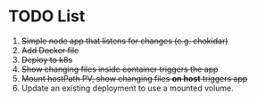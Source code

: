 # TODO List

1. ~~Simple node app that listens for changes (e.g. chokidar)~~
2. ~~Add Docker file~~
3. ~~Deploy to k8s~~
4. ~~Show changing files inside container triggers the app~~
5. ~~Mount hostPath PV, show changing files **on host** triggers app~~
6. Update an existing deployment to use a mounted volume.
